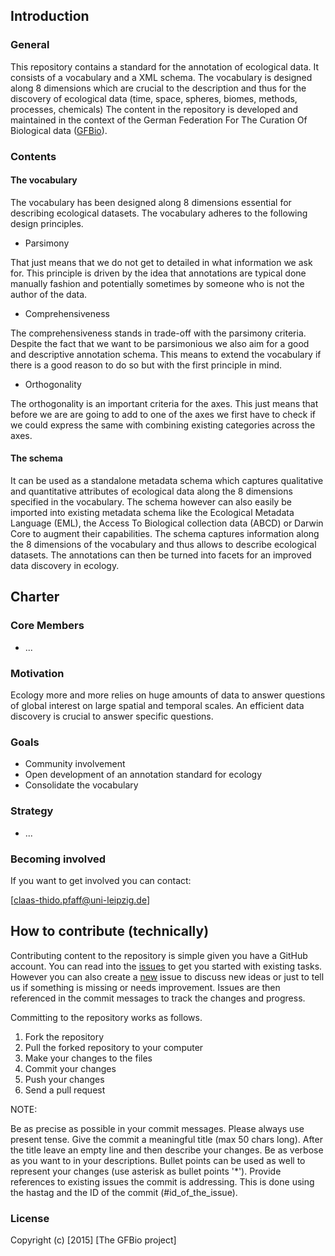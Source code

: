 ## Introduction

### General

This repository contains a standard for the annotation of ecological data. It
consists of a vocabulary and a XML schema. The vocabulary is designed along 8
dimensions which are crucial to the description and thus for the discovery of
ecological data (time, space, spheres, biomes, methods, processes, chemicals)
The content in the repository is developed and maintained in the context of the
German Federation For The Curation Of Biological data
([GFBio](http://www.gfbio.org/)).

### Contents

#### The vocabulary

The vocabulary has been designed along 8 dimensions essential for describing
ecological datasets. The vocabulary adheres to the following design principles.

* Parsimony

That just means that we do not get to detailed in what information we ask for.
This principle is driven by the idea that annotations are typical done manually
fashion and potentially sometimes by someone who is not the author of the data.

* Comprehensiveness

The comprehensiveness stands in trade-off with the parsimony criteria. Despite
the fact that we want to be parsimonious we also aim for a good and descriptive
annotation schema. This means to extend the vocabulary if there is a good
reason to do so but with the first principle in mind.

* Orthogonality

The orthogonality is an important criteria for the axes. This just means that
before we are are going to add to one of the axes we first have to check if we
could express the same with combining existing categories across the axes.

#### The schema

It can be used as a standalone metadata schema which captures qualitative and
quantitative attributes of ecological data along the 8 dimensions specified in
the vocabulary. The schema however can also easily be imported into existing
metadata schema like the Ecological Metadata Language (EML), the Access To
Biological collection data (ABCD) or Darwin Core to augment their capabilities.
The schema captures information along the 8 dimensions of the vocabulary and
thus allows to describe ecological datasets. The annotations can then be turned
into facets for an improved data discovery in ecology.

## Charter

### Core Members

* ...

### Motivation

Ecology more and more relies on huge amounts of data to answer questions of
global interest on large spatial and temporal scales. An efficient data
discovery is crucial to answer specific questions.

### Goals

* Community involvement
* Open development of an annotation standard for ecology
* Consolidate the vocabulary

### Strategy

* ...

### Becoming involved

If you want to get involved you can contact:

[claas-thido.pfaff@uni-leipzig.de]


## How to contribute (technically)

Contributing content to the repository is simple given you have a GitHub
account. You can read into the [issues](https://github.com/cpfaff/cas/issues)
to get you started with existing tasks. However you can also create a
[new](https://github.com/cpfaff/cas/issues/new) issue to discuss new ideas or
just to tell us if something is missing or needs improvement. Issues are then
referenced in the commit messages to track the changes and progress.

Committing to the repository works as follows.

1. Fork the repository
2. Pull the forked repository to your computer
3. Make your changes to the files
4. Commit your changes
5. Push your changes
4. Send a pull request

NOTE:

Be as precise as possible in your commit messages. Please always use present
tense. Give the commit a meaningful title (max 50 chars long). After the title
leave an empty line and then describe your changes. Be as verbose as you want
to in your descriptions. Bullet points can be used as well to represent your
changes (use asterisk as bullet points '*'). Provide references to existing
issues the commit is addressing. This is done using the hastag and the ID of
the commit (#id_of_the_issue).

### License

Copyright (c) [2015] [The GFBio project]
